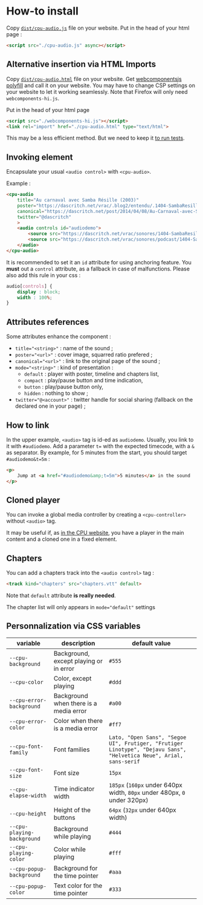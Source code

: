 How-to install
==============


Copy [`dist/cpu-audio.js`](dist/cpu-audio.js) file on your website.
Put in the head of your html page :

```html
<script src="./cpu-audio.js" async></script>
```


Alternative insertion via HTML Imports
--------------------------------------

Copy [`dist/cpu-audio.html`](dist/cpu-audio.html) file on your website.
Get [webcomponentsjs polyfill](https://github.com/webcomponents/webcomponentsjs) and call it on your website. You may have to change CSP settings on your website to let it working seamlessly. Note that Firefox will only need `webcomponents-hi.js`.

Put in the head of your html page

```html
<script src="./webcomponents-hi.js"></script>
<link rel="import" href="./cpu-audio.html" type="text/html">
```

This may be a less efficient method. But we need to keep it [to run tests](./tests-interface.html).


Invoking element
----------------

Encapsulate your usual `<audio control>` with `<cpu-audio>`. 

Example : 

```html
<cpu-audio 
    title="Au carnaval avec Samba Résille (2003)"
    poster="https://dascritch.net/vrac/.blog2/entendu/.1404-SambaResille_m.jpg"
    canonical="https://dascritch.net/post/2014/04/08/Au-Carnaval-avec-Samba-R%C3%A9sille"
    twitter="@dascritch"
    >
    <audio controls id="audiodemo">
        <source src="https://dascritch.net/vrac/sonores/1404-SambaResille2003.mp3" type="audio/ogg">
        <source src="https://dascritch.net/vrac/sonores/podcast/1404-SambaResille2003.mp3" type="audio/mpeg">
    </audio>
</cpu-audio>
```

It is recommended to set it an `id` attribute for using anchoring feature.
You **must** out a `control` attribute, as a fallback in case of malfunctions. Please also add this rule in your css :

```css
audio[controls] {
    display : block;
    width : 100%;
}
```


Attributes references
---------------------

Some attributes enhance the component :

* `title="<string>"` : name of the sound ;
* `poster="<url>"` : cover image, squarred ratio prefered ;
* `canonical="<url>"` : link to the original page of the sound ; 
* `mode="<string>"` : kind of presentation :
    * `default` : player with poster, timeline and chapters list,
    * `compact` : play/pause button and time indication,
    * `button` : play/pause button only,
    * `hidden` : nothing to show ;
* `twitter="@<account>"` : twitter handle for social sharing (fallback on the declared one in your page) ;


How to link
-----------


In the upper example, `<audio>` tag is id-ed as `audiodemo`. Usually, you link to it with `#audiodemo`. Add a parameter `t=` with the expected timecode, with a `&` as separator. By example, for 5 minutes from the start, you should target `#audiodemo&t=5m` : 

```html
<p>
    Jump at <a href="#audiodemo&amp;t=5m">5 minutes</a> in the sound
</p>
```


Cloned player
-------------

You can invoke a global media controller by creating a `<cpu-controller>` without `<audio>` tag. 

It may be useful if, as [in the CPU website](http://cpu.pm), you have a player in the main content and a cloned one in a fixed element.


Chapters
--------

You can add a chapters track into the `<audio control>` tag : 

```html
<track kind="chapters" src="chapters.vtt" default>
```

Note that `default` attribute **is really needed**.

The chapter list will only appears in `mode="default"` settings


Personnalization via CSS variables
----------------------------------

variable | description | default value 
--|--|--
`--cpu-background`  | Background, except playing or in error            | `#555`
`--cpu-color`       | Color, except playing                             | `#ddd`
`--cpu-error-background` | Background when there is a media error       | `#a00`
`--cpu-error-color` | Color when there is a media error                 | `#ff7`
`--cpu-font-family` | Font families                                     | `Lato, "Open Sans", "Segoe UI", Frutiger, "Frutiger Linotype", "Dejavu Sans", "Helvetica Neue", Arial, sans-serif`
`--cpu-font-size`   | Font size                                         | `15px`
`--cpu-elapse-width` | Time indicator width                             | `185px` (`160px` under 640px width, `80px` under 480px, `0` under 320px)
`--cpu-height`      | Height of the buttons                             | `64px` (`32px` under 640px width)
`--cpu-playing-background` | Background while playing                   | `#444`
`--cpu-playing-color` | Color while playing                             | `#fff`
`--cpu-popup-background` | Background for the time pointer              | `#aaa`
`--cpu-popup-color` | Text color for the time pointer                   | `#333`


